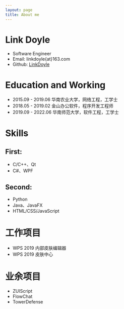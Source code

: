 ```yaml
---
layout: page
title: About me
---
```


# Link Doyle

* Software Engineer
* Email: linkdoyle{at}163.com
* Github: [LinkDoyle](https://github.com/LinkDoyle)

# Education and Working

* 2015.09 - 2019.06 华南农业大学，网络工程，工学士
* 2018.05 - 2019.02 金山办公软件，程序开发工程师
* 2019.09 - 2022.06 华南师范大学，软件工程，工学士

# Skills

## First:
* C/C++、Qt
* C#、WPF

## Second:
* Python
* Java、JavaFX
* HTML/CSS/JavaScript

# 工作项目

* WPS 2019 内部皮肤编辑器
* WPS 2019 皮肤中心


# 业余项目

* ZUIScript
* FlowChat
* TowerDefense
